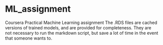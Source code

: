 # ML_assignment
Coursera Practical Machine Learning assignment
The .RDS files are cached versions of trained models, and are provided for completeness. They are not necessary to run the markdown script, but save a lot of time in the event that someone wants to.
